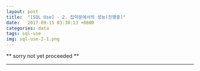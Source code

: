 ```yaml
---
layout: post
title:  "[SQL Use] - 2. 집약문에서의 성능(진행중)"
date:   2017-09-15 03:30:13 +0800
categories: data
tags: sql-use
img: sql-use-2-1.png
---
```

** sorry not yet proceeded **


---